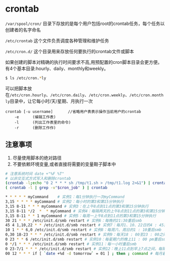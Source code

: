 # crontab

`/var/spool/cron/` 目录下存放的是每个用户包括root的crontab任务，每个任务以创建者的名字命名

`/etc/crontab` 这个文件负责调度各种管理和维护任务

`/etc/cron.d/` 这个目录用来存放任何要执行的crontab文件或脚本

如果创建的脚本对精确的执行时间要求不高,用预配置的cron脚本目录会更方便。有4个基本目录:hourly、daily、monthly和weekly。

```bash
$ ls /etc/cron.*ly
```
可以把脚本放在`/etc/cron.hourly`、`/etc/cron.daily`、`/etc/cron.weekly`、`/etc/cron.monthly`目录中，让它每小时/天/星期、月执行一次

```
crontab [-u username]　　　　//省略用户表表示操作当前用户的crontab
    -e      (编辑工作表)
    -l      (列出工作表里的命令)
    -r      (删除工作作)
```

## 注意事项

1. 尽量使用脚本的绝对路径
2. 不要依赖环境变量,或者直接将需要的变量鞋子脚本中

```bash
# 注意系统时间 date +"%F %T"
# 以非交互式方式写入和删除crontab
(crontab -l;echo "0 2 * * * sh /tmp/t1.sh > /tmp/t1.log 2>&1") | crontab
( crontab -l | grep -v"$cron_job" ) | crontab 

* * * * * myCommand    # 实例1：每1分钟执行一次myCommand
3,15 * * * * myCommand # 实例2：每小时的第3和第15分钟执行
3,15 8-11 * * * myCommand # 实例3：在上午8点到11点的第3和第15分钟执行
3,15 8-11 */2  *  * myCommand # 实例4：每隔两天的上午8点到11点的第3和第15分钟执行
3,15 8-11 * * 1 myCommand # 实例5：每周一上午8点到11点的第3和第15分钟执行
30 21 * * * /etc/init.d/smb restart # 实例6：每晚的21:30重启smb
45 4 1,10,22 * * /etc/init.d/smb restart # 实例7：每月1、10、22日的4 : 45重启smb
10 1 * * 6,0 /etc/init.d/smb restart # 实例8：每周六、周日的1 : 10重启smb
0,30 18-23 * * * /etc/init.d/smb restart # 实例9：每天18 : 00至23 : 00之间每隔30分钟重启smb
0 23 * * 6 /etc/init.d/smb restart # 实例10：每星期六的晚上11 : 00 pm重启smb
0 */1 * * * /etc/init.d/smb restart # 实例11：每一小时重启smb
0 23-7/1 * * * /etc/init.d/smb restart # 实例12：晚上11点到早上7点之间，每隔一小时重启smb
00 12 * * * if [ `date +%d -d tomorrow` = 01 ] ; then ; command # 每月最后一天中午12点执行命令
```
